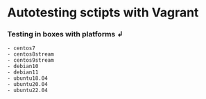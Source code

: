 # Autotesting sctipts with Vagrant

### Testing in boxes with platforms ↲

	- centos7
	- centos8stream
	- centos9stream
	- debian10
	- debian11
	- ubuntu18.04
	- ubuntu20.04
	- ubuntu22.04

